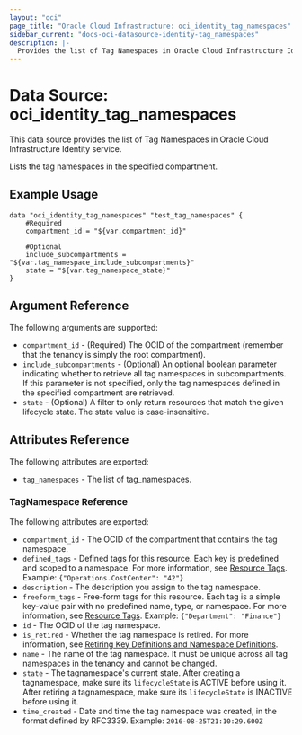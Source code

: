 ```yaml
---
layout: "oci"
page_title: "Oracle Cloud Infrastructure: oci_identity_tag_namespaces"
sidebar_current: "docs-oci-datasource-identity-tag_namespaces"
description: |-
  Provides the list of Tag Namespaces in Oracle Cloud Infrastructure Identity service
---
```


# Data Source: oci_identity_tag_namespaces
This data source provides the list of Tag Namespaces in Oracle Cloud Infrastructure Identity service.

Lists the tag namespaces in the specified compartment.


## Example Usage

```hcl
data "oci_identity_tag_namespaces" "test_tag_namespaces" {
	#Required
	compartment_id = "${var.compartment_id}"

	#Optional
	include_subcompartments = "${var.tag_namespace_include_subcompartments}"
	state = "${var.tag_namespace_state}"
}
```

## Argument Reference

The following arguments are supported:

* `compartment_id` - (Required) The OCID of the compartment (remember that the tenancy is simply the root compartment). 
* `include_subcompartments` - (Optional) An optional boolean parameter indicating whether to retrieve all tag namespaces in subcompartments. If this parameter is not specified, only the tag namespaces defined in the specified compartment are retrieved. 
* `state` - (Optional) A filter to only return resources that match the given lifecycle state.  The state value is case-insensitive. 


## Attributes Reference

The following attributes are exported:

* `tag_namespaces` - The list of tag_namespaces.

### TagNamespace Reference

The following attributes are exported:

* `compartment_id` - The OCID of the compartment that contains the tag namespace.
* `defined_tags` - Defined tags for this resource. Each key is predefined and scoped to a namespace. For more information, see [Resource Tags](https://docs.cloud.oracle.com/iaas/Content/General/Concepts/resourcetags.htm). Example: `{"Operations.CostCenter": "42"}` 
* `description` - The description you assign to the tag namespace.
* `freeform_tags` - Free-form tags for this resource. Each tag is a simple key-value pair with no predefined name, type, or namespace. For more information, see [Resource Tags](https://docs.cloud.oracle.com/iaas/Content/General/Concepts/resourcetags.htm). Example: `{"Department": "Finance"}` 
* `id` - The OCID of the tag namespace.
* `is_retired` - Whether the tag namespace is retired. For more information, see [Retiring Key Definitions and Namespace Definitions](https://docs.cloud.oracle.com/iaas/Content/Identity/Concepts/taggingoverview.htm#Retiring). 
* `name` - The name of the tag namespace. It must be unique across all tag namespaces in the tenancy and cannot be changed. 
* `state` - The tagnamespace's current state. After creating a tagnamespace, make sure its `lifecycleState` is ACTIVE before using it. After retiring a tagnamespace, make sure its `lifecycleState` is INACTIVE before using it.
* `time_created` - Date and time the tag namespace was created, in the format defined by RFC3339. Example: `2016-08-25T21:10:29.600Z` 

